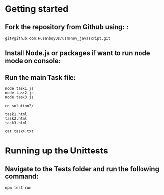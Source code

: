 # Getting started 

## Fork the repository from Github using: :

```
git@github.com:HusanboyUs/usmonov_javascript.git
```

## Install Node.js or packages if want to run node mode on console:


## Run the main Task file:

```
node task1.js
node task2.js
node task3.js

cd solution2/

task1.html
task2.html
task3.html

cat task4.txt
```

# Running up the Unittests

## Navigate to the Tests folder and run the following command:

```
npm test run
```
